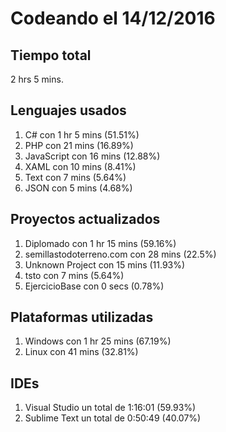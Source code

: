# Codeando el 14/12/2016

## Tiempo total
2 hrs 5 mins.

## Lenguajes usados
1. C# con 1 hr 5 mins (51.51%)
1. PHP con 21 mins (16.89%)
1. JavaScript con 16 mins (12.88%)
1. XAML con 10 mins (8.41%)
1. Text con 7 mins (5.64%)
1. JSON con 5 mins (4.68%)

## Proyectos actualizados
1. Diplomado con 1 hr 15 mins (59.16%)
1. semillastodoterreno.com con 28 mins (22.5%)
1. Unknown Project con 15 mins (11.93%)
1. tsto con 7 mins (5.64%)
1. EjercicioBase con 0 secs (0.78%)

## Plataformas utilizadas
1. Windows con 1 hr 25 mins (67.19%)
1. Linux con 41 mins (32.81%)

## IDEs
1. Visual Studio un total de 1:16:01 (59.93%)
1. Sublime Text un total de 0:50:49 (40.07%)
